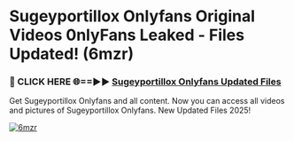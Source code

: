 # Sugeyportillox Onlyfans Original Videos 0nlyFans Leaked - Files Updated! (6mzr)

<h3>🔴 CLICK HERE 🌐==►► <a href="https://tinyurl.com/ehrbuxhb" rel="nofollow">Sugeyportillox Onlyfans Updated Files</a></h3>

Get Sugeyportillox Onlyfans and all content. Now you can access all videos and pictures of Sugeyportillox Onlyfans. New Updated Files 2025!

[![6mzr](https://i.imgur.com/lVYEuWS.gif)](https://tinyurl.com/ehrbuxhb)
